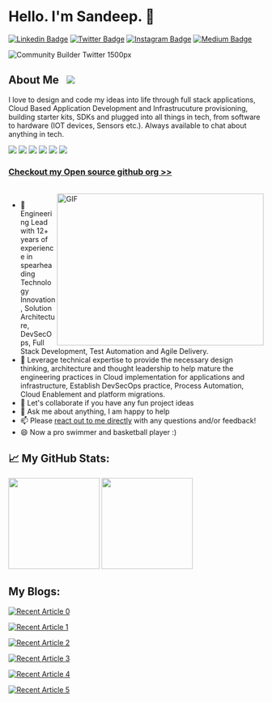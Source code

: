 # Hello. I'm Sandeep. 👋


[![Linkedin Badge](https://img.shields.io/badge/-LinkedIn-0e76a8?style=flat-square&logo=Linkedin&logoColor=white)](https://www.linkedin.com/in/sandeep-yaramchitti-74833475/)
[![Twitter Badge](https://img.shields.io/badge/-Twitter-00acee?style=flat-square&logo=Twitter&logoColor=white)](https://twitter.com/sandeep01957280)
[![Instagram Badge](https://img.shields.io/badge/-Instagram-e4405f?style=flat-square&logo=Instagram&logoColor=white)](https://www.instagram.com/________s.a.n.d.e.e.p_____/)
[![Medium Badge](https://img.shields.io/badge/medium-%2312100E.svg?&style=for-square&logo=medium&logoColor=white)](https://sandeepkumary.medium.com)

![Community Builder Twitter 1500px](https://github.com/SandeepKumarYaramchitti/SandeepKumarYaramchitti/assets/14043503/ddc6fb5d-3962-4ec1-9e5f-ebf783ca6572)

## About Me &nbsp; ![](https://visitor-badge.glitch.me/badge?page_id=SandeepKumarYaramchitti.visitor-badge)

I love to design and code my ideas into life through full stack applications, Cloud Based Application Development and Infrastrucuture provisioning, building starter kits, SDKs and plugged into all things in tech, from software to hardware (IOT devices, Sensors etc.). Always available to chat about anything in tech.

<a href="#"><img src="https://img.shields.io/badge/Cloud%20-Engineering-white?style=for-the-badge"></a>
<a href="#"><img src="https://img.shields.io/badge/Full%20Stack-Developer-white?style=for-the-badge"></a>
<a href="#"><img src="https://img.shields.io/badge/Automation-Engineer-white?style=for-the-badge"></a>
<a href="#"><img src="https://img.shields.io/badge/DevOps%20-Engineer-white?style=for-the-badge"></a>
<a href="#"><img src="https://img.shields.io/badge/IOT-Development-white?style=for-the-badge"></a>
<a href="#"><img src="https://img.shields.io/badge/IOS%20App-Development-white?style=for-the-badge"></a>
### [Checkout my Open source github org >>](https://github.com/OSCloudysky)
<br />
<img align="right" alt="GIF" src="https://raw.githubusercontent.com/SandeepKumarYaramchitti/SandeepKumarYaramchitti/main/images/ProfileImage.gif" width="408" height="300" />



- 🔭 Engineering Lead with 12+ years of experience in spearheading Technology Innovation, Solution Architecture, DevSecOps, Full Stack Development, Test Automation and Agile Delivery. 
- 🌱 Leverage technical expertise to provide the necessary design thinking, architecture and thought leadership to help mature the engineering practices in Cloud implementation for applications and infrastructure, Establish DevSecOps practice, Process Automation, Cloud Enablement and platform migrations.
- 👯 Let's collaborate if you have any fun project ideas
- 💬 Ask me about anything, I am happy to help
- 📫 Please [react out to me directly](mailto:ysandeepkumar88@gmail.com) with any questions and/or feedback!
- 😄 Now a pro swimmer and basketball player :) 







## 📈 My GitHub Stats:

<p>
  <img height="180em" src="https://github-readme-stats.vercel.app/api?username=SandeepKumarYaramchitti&show_icons=true&hide_border=true&&count_private=true&include_all_commits=true" />
  <img height="180em" src="https://github-readme-stats.vercel.app/api/top-langs/?username=SandeepKumarYaramchitti&show_icons=true&hide_border=true&layout=compact&langs_count=8"/>
</p>

## My Blogs:

<a target="_blank" href="https://github-readme-medium-recent-article.vercel.app/medium/@sandeepkumary/0"><img src="https://github-readme-medium-recent-article.vercel.app/medium/@sandeepkumary/0" alt="Recent Article 0"> 
  
<a target="_blank" href="https://github-readme-medium-recent-article.vercel.app/medium/@sandeepkumary/1"><img src="https://github-readme-medium-recent-article.vercel.app/medium/@sandeepkumary/1" alt="Recent Article 1"> 
  
<a target="_blank" href="https://github-readme-medium-recent-article.vercel.app/medium/@sandeepkumary/2"><img src="https://github-readme-medium-recent-article.vercel.app/medium/@sandeepkumary/2" alt="Recent Article 2"> 

<a target="_blank" href="https://github-readme-medium-recent-article.vercel.app/medium/@sandeepkumary/3"><img src="https://github-readme-medium-recent-article.vercel.app/medium/@sandeepkumary/3" alt="Recent Article 3"> 

<a target="_blank" href="https://github-readme-medium-recent-article.vercel.app/medium/@sandeepkumary/4"><img src="https://github-readme-medium-recent-article.vercel.app/medium/@sandeepkumary/4" alt="Recent Article 4"> 

<a target="_blank" href="https://github-readme-medium-recent-article.vercel.app/medium/@sandeepkumary/5"><img src="https://github-readme-medium-recent-article.vercel.app/medium/@sandeepkumary/4" alt="Recent Article 5"> 
